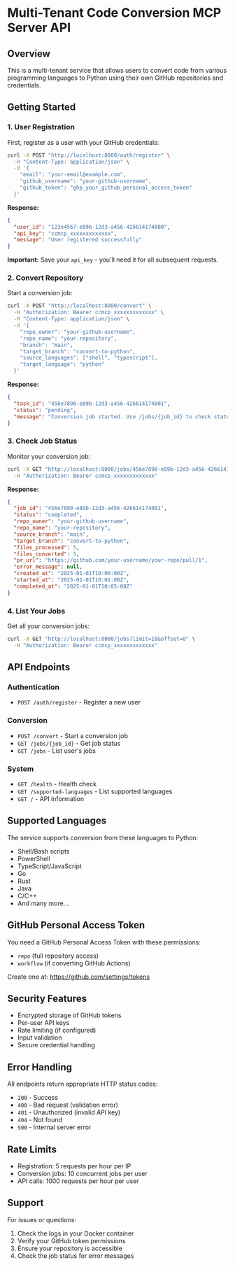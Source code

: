 # Multi-Tenant Code Conversion MCP Server API

## Overview

This is a multi-tenant service that allows users to convert code from various programming languages to Python using their own GitHub repositories and credentials.

## Getting Started

### 1. User Registration

First, register as a user with your GitHub credentials:

```bash
curl -X POST "http://localhost:8000/auth/register" \
  -H "Content-Type: application/json" \
  -d '{
    "email": "your-email@example.com",
    "github_username": "your-github-username",
    "github_token": "ghp_your_github_personal_access_token"
  }'
```

**Response:**
```json
{
  "user_id": "123e4567-e89b-12d3-a456-426614174000",
  "api_key": "ccmcp_xxxxxxxxxxxxx",
  "message": "User registered successfully"
}
```

**Important:** Save your `api_key` - you'll need it for all subsequent requests.

### 2. Convert Repository

Start a conversion job:

```bash
curl -X POST "http://localhost:8000/convert" \
  -H "Authorization: Bearer ccmcp_xxxxxxxxxxxxx" \
  -H "Content-Type: application/json" \
  -d '{
    "repo_owner": "your-github-username",
    "repo_name": "your-repository",
    "branch": "main",
    "target_branch": "convert-to-python",
    "source_languages": ["shell", "typescript"],
    "target_language": "python"
  }'
```

**Response:**
```json
{
  "task_id": "456e7890-e89b-12d3-a456-426614174001",
  "status": "pending",
  "message": "Conversion job started. Use /jobs/{job_id} to check status."
}
```

### 3. Check Job Status

Monitor your conversion job:

```bash
curl -X GET "http://localhost:8000/jobs/456e7890-e89b-12d3-a456-426614174001" \
  -H "Authorization: Bearer ccmcp_xxxxxxxxxxxxx"
```

**Response:**
```json
{
  "job_id": "456e7890-e89b-12d3-a456-426614174001",
  "status": "completed",
  "repo_owner": "your-github-username",
  "repo_name": "your-repository",
  "source_branch": "main",
  "target_branch": "convert-to-python",
  "files_processed": 5,
  "files_converted": 5,
  "pr_url": "https://github.com/your-username/your-repo/pull/1",
  "error_message": null,
  "created_at": "2025-01-01T10:00:00Z",
  "started_at": "2025-01-01T10:01:00Z",
  "completed_at": "2025-01-01T10:05:00Z"
}
```

### 4. List Your Jobs

Get all your conversion jobs:

```bash
curl -X GET "http://localhost:8000/jobs?limit=10&offset=0" \
  -H "Authorization: Bearer ccmcp_xxxxxxxxxxxxx"
```

## API Endpoints

### Authentication
- `POST /auth/register` - Register a new user

### Conversion
- `POST /convert` - Start a conversion job
- `GET /jobs/{job_id}` - Get job status
- `GET /jobs` - List user's jobs

### System
- `GET /health` - Health check
- `GET /supported-languages` - List supported languages
- `GET /` - API information

## Supported Languages

The service supports conversion from these languages to Python:
- Shell/Bash scripts
- PowerShell
- TypeScript/JavaScript
- Go
- Rust
- Java
- C/C++
- And many more...

## GitHub Personal Access Token

You need a GitHub Personal Access Token with these permissions:
- `repo` (full repository access)
- `workflow` (if converting GitHub Actions)

Create one at: https://github.com/settings/tokens

## Security Features

- Encrypted storage of GitHub tokens
- Per-user API keys
- Rate limiting (if configured)
- Input validation
- Secure credential handling

## Error Handling

All endpoints return appropriate HTTP status codes:
- `200` - Success
- `400` - Bad request (validation error)
- `401` - Unauthorized (invalid API key)
- `404` - Not found
- `500` - Internal server error

## Rate Limits

- Registration: 5 requests per hour per IP
- Conversion jobs: 10 concurrent jobs per user
- API calls: 1000 requests per hour per user

## Support

For issues or questions:
1. Check the logs in your Docker container
2. Verify your GitHub token permissions
3. Ensure your repository is accessible
4. Check the job status for error messages
